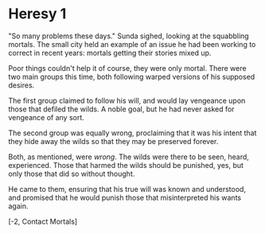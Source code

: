 # Heresy 1

"So many problems these days." Sunda sighed, looking at the squabbling mortals. The small city held an example of an issue he had been working to correct in recent years: mortals getting their stories mixed up.

Poor things couldn't help it of course, they were only mortal. There were two main groups this time, both following warped versions of his supposed desires.

The first group claimed to follow his will, and would lay vengeance upon those that defiled the wilds. A noble goal, but he had never asked for vengeance of any sort.

The second group was equally wrong, proclaiming that it was his intent that they hide away the wilds so that they may be preserved forever.

Both, as mentioned, were *wrong*. The wilds were there to be seen, heard, experienced. Those that harmed the wilds should be punished, yes, but only those that did so without thought.

He came to them, ensuring that his true will was known and understood, and promised that he would punish those that misinterpreted his wants again.

\[-2, Contact Mortals\]
